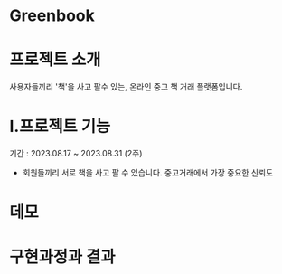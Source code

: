 # Greenbook
# 프로젝트 소개
사용자들끼리 '책'을 사고 팔수 있는, 온라인 중고 책 거래 플랫폼입니다.
# I.프로젝트 기능
기간 : 2023.08.17 ~ 2023.08.31 (2주)
- 회원들끼리 서로 책을 사고 팔 수 있습니다. 
중고거래에서 가장 중요한 신뢰도 
# 데모

# 구현과정과 결과
